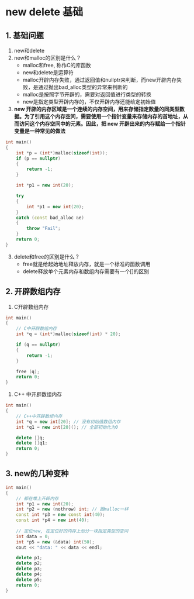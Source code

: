 # new delete 基础
## 1. 基础问题
1. new和delete
2. new和malloc的区别是什么？
   - malloc和free, 称作C的库函数
   - new和delete是运算符
   - malloc开辟内存失败，通过返回值和nullptr来判断，而new开辟内存失败，是通过抛出bad_alloc类型的异常来判断的
   - malloc是按照字节开辟的，需要对返回值进行类型的转换
   - new是指定类型开辟内存的，不仅开辟内存还能给定初始值
3. **new 开辟的内存区域是一个连续的内存空间，用来存储指定数量的同类型数据。为了引用这个内存空间，需要使用一个指针变量来存储内存的首地址，从而访问这个内存空间中的元素。因此，把 new 开辟出来的内存赋给一个指针变量是一种常见的做法**
```cpp
int main()
{
    int *p = (int*)malloc(sizeof(int));
    if (p == nullptr)
    {
        return -1;
    }

    int *p1 = new int(20);

    try
    {
        int *p1 = new int(20);
    }
    catch (const bad_alloc &e)
    {
        throw "Fail";
    }
    return 0;
}
```
3. delete和free的区别是什么？
    - free就是给起始地址释放内存，就是一个标准的函数调用
    - delete释放单个元素内存和数组内存需要有一个[]的区别

## 2. 开辟数组内存
1. C开辟数组内存
```cpp
int main()
{
    // C中开辟数组内存
    int *q = (int*)malloc(sizeof(int) * 20);

    if (q == nullptr)
    {
        return -1;
    }

    free (q);
    return 0;
}
```
1. C++ 中开辟数组内存
```cpp
int main()
{
    // C++中开辟数组内存
    int *q = new int[20]; // 没有初始值数组内存
    int *q1 = new int[20](); // 全部初始化为0

    delete []q;
    delete []q1;
    return 0;
}
```
## 3. new的几种变种
```cpp
int main()
{
    // 都在堆上开辟内存
    int *p1 = new int(20);
    int *p2 = new (nothrow) int; // 跟malloc一样
    const int *p3 = new const int(40);
    const int *p4 = new int(40);
    
    // 定位new, 在定位好的内存上划分一块指定类型的空间
    int data = 0;
    int *p5 = new (&data) int(50); 
    cout << "data: " << data << endl;

    delete p1;
    delete p2;
    delete p3;
    delete p4;
    delete p5;
    return 0;
}
```